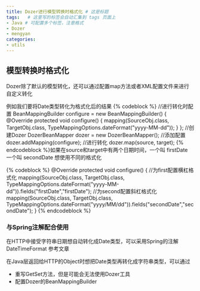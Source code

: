 ```yaml
---
title: Dozer进行模型转换时格式化 # 这是标题
tags:   # 这里写的标签会自动汇集到 tags 页面上
- Java # 可配置多个标签，注意格式
- Dozer
- mengyan
categories:
- utils
---
```

## 模型转换时格式化

Dozer除了默认的模型转化，还可以通过配置map方法或者XML配置文件来进行自定义转化

例如我们要将Date类型转化为格式化后的结果
{% codeblock %}
//进行转化时配置
BeanMappingBuilder configure = new BeanMappingBuilder() {
    @Override
    protected void configure() {
        mapping(SourceObj.class, TargetObj.class, TypeMappingOptions.dateFormat("yyyy-MM-dd"));
    }
};
//创建Dozer
DozerBeanMapper dozer = new DozerBeanMapper();
//添加配置
dozer.addMapping(configure);
//进行转化
dozer.map(source, target);
{% endcodeblock %}如果在source和target中有两个日期时间，一个叫 firstDate 一个叫 secondDate 想使用不同的格式化

{% codeblock %}
@Override
protected void configure() {
  //为first配置横杠格式化
  mapping(SourceObj.class, TargetObj.class, TypeMappingOptions.dateFormat("yyyy-MM-dd")).fields("firstDate","firstDate");
  //为second配置斜杠格式化
  mapping(SourceObj.class, TargetObj.class, TypeMappingOptions.dateFormat("yyyy/MM/dd")).fields("secondDate","secondDate");
}
{% endcodeblock %}
### 与Spring注解配合使用

在HTTP中接受字符串日期想自动转化成Date类型，可以采用Spring的注解 DateTimeFormat 参考文章

在Java层返回给HTTP的Object时想把Date类型再转化成字符串类型，可以通过

* 重写GetSet方法，但是可能会无法使用Dozer工具
* 配置Dozer的BeanMappingBuilder
